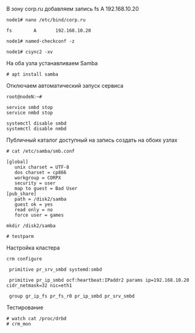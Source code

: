 В зону corp.ru добавляем запись fs A 192.168.10.20
```
node1# nano /etc/bind/corp.ru
```
```
fs        A       192.168.10.20
```
```
node1# named-checkconf -z

node1# csync2 -xv
```
На оба узла устанавливаем Samba
```
# apt install samba
```

Отключаем автоматический запуск сервиса
```
root@nodeN:~#

service smbd stop
service nmbd stop

systemctl disable smbd
systemctl disable nmbd
```
Публичный каталог доступный на запись создать на обоих узлах
```
# cat /etc/samba/smb.conf
```
```
[global]
   unix charset = UTF-8
   dos charset = cp866
   workgroup = CORPX
   security = user
   map to guest = Bad User
[pub_share]
   path = /disk2/samba
   guest ok = yes
   read only = no
   force user = games

```
```
mkdir /disk2/samba
```

```
# testparm
```

Настройка кластера
```
crm configure
```
```
 primitive pr_srv_smbd systemd:smbd

 primitive pr_ip_smbd ocf:heartbeat:IPaddr2 params ip=192.168.10.20 cidr_netmask=32 nic=eth1

 group gr_ip_fs pr_fs_r0 pr_ip_smbd pr_srv_smbd
```

Тестирование
```
# watch cat /proc/drbd
# crm_mon
```
